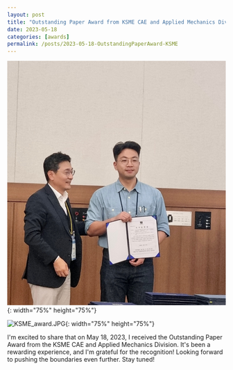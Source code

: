 ```yaml
---
layout: post
title: "Outstanding Paper Award from KSME CAE and Applied Mechanics Division"
date: 2023-05-18
categories: [awards]
permalink: /posts/2023-05-18-OutstandingPaperAward-KSME
---
```

![KSME.JPG](/images/20230518_KSME.JPG){: width="75%" height="75%"}

![KSME_award.JPG](/images/20230518_KSME_award.jpg){: width="75%" height="75%"}

I'm excited to share that on May 18, 2023, I received the Outstanding Paper Award from the KSME CAE and Applied Mechanics Division. It's been a rewarding experience, and I'm grateful for the recognition! Looking forward to pushing the boundaries even further. Stay tuned!
